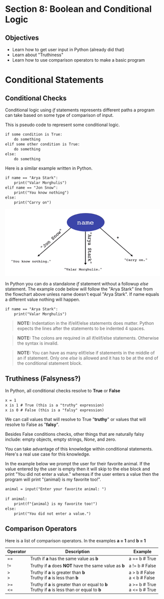 # Section 8: Boolean and Conditional Logic

## Objectives

* Learn how to get user input in Python (already did that)
* Learn about "Truthiness"
* Learn how to use comparison operators to make a basic program

# Conditional Statements

## Conditional Checks 

Conditional logic using *if* statements represents different paths a program can take based on some type of comparison of input.

This is pseudo code to represent some conditional logic.

```
if some condition is True:
    do something
elif some other condition is True:
    do something
else:
    do something
```

Here is a similar example written in Python. 

```
if name == "Arya Stark":
    print("Valar Morghulis")
elif name == "Jon Snow":
    print("You know nothing")
else:
    print("Carry on")
```

![Conditional Check Flow](ConditionalCheckFlow.png "Conditional Check Flow")

In Python you can do a standalone *if* statement without a followup *else* statement. The example code below will follow the "Arya Stark" line from the flowchart above unless name doesn't equal "Arya Stark". If name equals a different value nothing will happen.

```
if name == "Arya Stark":
    print("Valar Morghulis")
```

> **NOTE:** Indentation in the if/elif/else statements does matter. Python expects the lines after the statements to be indented 4 spaces.

> **NOTE:** The colons are required in all if/elif/else statements. Otherwise the syntax is invalid.

> **NOTE:** You can have as many elif/else if statements in the middle of an if statement. Only one *else* is allowed and it has to be at the end of the conditional statement block. 

## Truthiness (Falsyness?)

In Python, all conditional checks resolve to **True** or **False**

```
x = 1 
x is 1 # True (this is a "truthy" expression)
x is 0 # False (this is a "falsy" expression)
```

We can call values that will resolve to True "**truthy**" or values that will resolve to False as "**falsy**".

Besides False conditions checks, other things that are naturally falsy include: empty objects, empty strings, *None*, and zero.

You can take advantage of this knowledge within conditional statements. Here's a real use case for this knowledge.

In the example below we prompt the user for their favorite animal. If the value entered by the user is empty then it will skip to the else block and print "You did not enter a value." whereas if the user enters a value then the program will print "{animal} is my favorite too!".

```
animal = input("Enter your favorite animal: ")

if animal:
    print(f"{animal} is my favorite too!")
else:
    print("You did not enter a value.")
```

## Comparison Operators

Here is a list of comparison operators. In the examples **a = 1** and **b = 1**

|Operator|Description|Example|
 |--|--|--|
 |==|Truth if **a** has the same value as **b**|a == b # True|
 |!=|Truthy if **a** does **NOT** have the same value as **b**|a != b # False|
 |> <br> >|Truthy if **a** is greater than **b** <br> Truthy if **a** is less than **b**|a > b # False <br> a < b # False|
 |>= <br> <=|Truthy if **a** is greater than or equal to **b** <br> Truthy if **a** is less than or equal to **b**|a >= b # True <br> a <= b # True|
 